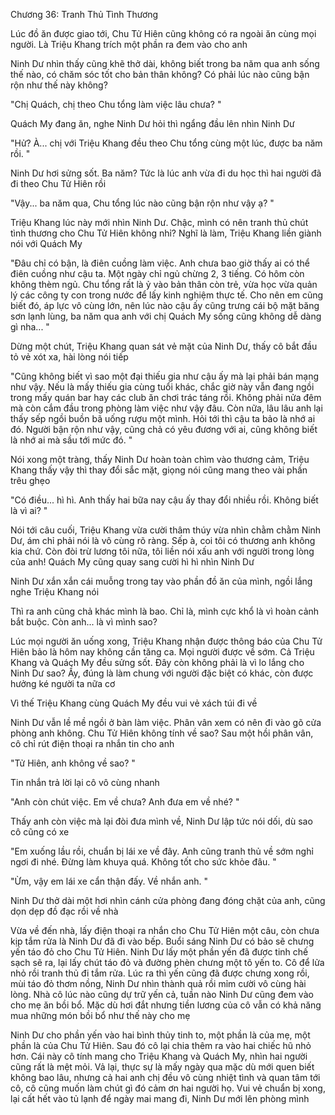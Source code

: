 




Chương 36: Tranh Thủ Tình Thương


Lúc đồ ăn được giao tới, Chu Tử Hiên cũng không có ra ngoài ăn cùng mọi người. Là Triệu Khang trích một phần ra đem vào cho anh

Ninh Dư nhìn thấy cũng khẽ thở dài, không biết trong ba năm qua anh sống thế nào, có chăm sóc tốt cho bản thân không? Có phải lúc nào cũng bận rộn như thế này không?

"Chị Quách, chị theo Chu tổng làm việc lâu chưa? "

Quách My đang ăn, nghe Ninh Dư hỏi thì ngẩng đầu lên nhìn Ninh Dư

"Hử? À... chị với Triệu Khang đều theo Chu tổng cùng một lúc, được ba năm rồi. "

Ninh Dư hơi sửng sốt. Ba năm? Tức là lúc anh vừa đi du học thì hai người đã đi theo Chu Tử Hiên rồi

"Vậy... ba năm qua, Chu tổng lúc nào cũng bận rộn như vậy ạ? "

Triệu Khang lúc này mới nhìn Ninh Dư. Chậc, mình có nên tranh thủ chút tình thương cho Chu Tử Hiên không nhỉ? Nghĩ là làm, Triệu Khang liền giành nói với Quách My

"Đâu chỉ có bận, là điên cuồng làm việc. Anh chưa bao giờ thấy ai có thể điên cuồng như cậu ta. Một ngày chỉ ngủ chừng 2, 3 tiếng. Có hôm còn không thèm ngủ. Chu tổng rất là ỷ vào bản thân còn trẻ, vừa học vừa quản lý các công ty con trong nước để lấy kinh nghiệm thực tế. Cho nên em cũng biết đó, áp lực vô cùng lớn, nên lúc nào cậu ấy cũng trưng cái bộ mặt băng sơn lạnh lùng, ba năm qua anh với chị Quách My sống cũng không dễ dàng gì nha... "

Dừng một chút, Triệu Khang quan sát vẻ mặt của Ninh Dư, thấy cô bắt đầu tỏ vẻ xót xa, hài lòng nói tiếp

"Cũng không biết vì sao một đại thiếu gia như cậu ấy mà lại phải bán mạng như vậy. Nếu là mấy thiếu gia cùng tuổi khác, chắc giờ này vẫn đang ngồi trong mấy quán bar hay các club ăn chơi trác táng rồi. Không phải nửa đêm mà còn cắm đầu trong phòng làm việc như vậy đâu. Còn nữa, lâu lâu anh lại thấy sếp ngồi buồn bã uống rượu một mình. Hỏi tới thì cậu ta bảo là nhớ ai đó. Người bận rộn như vậy, cũng chả có yêu đương với ai, cũng không biết là nhớ ai mà sầu tới mức đó. "

Nói xong một tràng, thấy Ninh Dư hoàn toàn chìm vào thương cảm, Triệu Khang thấy vậy thì thay đổi sắc mặt, giọng nói cũng mang theo vài phần trêu ghẹo

"Có điều... hì hì. Anh thấy hai bữa nay cậu ấy thay đổi nhiều rồi. Không biết là vì ai? "

Nói tới câu cuối, Triệu Khang vừa cười thâm thúy vừa nhìn chằm chằm Ninh Dư, ám chỉ phải nói là vô cùng rõ ràng. Sếp à, coi tôi có thương anh không kia chứ. Còn đòi trừ lương tôi nữa, tôi liền nói xấu anh với người trong lòng của anh! Quách My cũng quay sang cười hì hì nhìn Ninh Dư

Ninh Dư xắn xắn cái muỗng trong tay vào phần đồ ăn của mình, ngồi lắng nghe Triệu Khang nói



Thì ra anh cũng chả khác mình là bao. Chỉ là, mình cực khổ là vì hoàn cảnh bắt buộc. Còn anh... là vì mình sao?

Lúc mọi người ăn uống xong, Triệu Khang nhận được thông báo của Chu Tử Hiên bảo là hôm nay không cần tăng ca. Mọi người được về sớm. Cả Triệu Khang và Quách My đều sửng sốt. Đây còn không phải là vì lo lắng cho Ninh Dư sao? Ầy, đúng là làm chung với người đặc biệt có khác, còn được hưởng ké người ta nữa cơ

Vì thế Triệu Khang cùng Quách My đều vui vẻ xách túi đi về

Ninh Dư vẫn lề mề ngồi ở bàn làm việc. Phân vân xem có nên đi vào gõ cửa phòng anh không. Chu Tử Hiên không tính về sao? Sau một hồi phân vân, cô chỉ rút điện thoại ra nhắn tin cho anh

"Tử Hiên, anh không về sao? "

Tin nhắn trả lời lại cô vô cùng nhanh

"Anh còn chút việc. Em về chưa? Anh đưa em về nhé? "

Thấy anh còn việc mà lại đòi đưa mình về, Ninh Dư lập tức nói dối, dù sao cô cũng có xe

"Em xuống lầu rồi, chuẩn bị lái xe về đây. Anh cũng tranh thủ về sớm nghỉ ngơi đi nhé. Đừng làm khuya quá. Không tốt cho sức khỏe đâu. "

"Ừm, vậy em lái xe cẩn thận đấy. Về nhắn anh. "

Ninh Dư thở dài một hơi nhìn cánh cửa phòng đang đóng chặt của anh, cũng dọn dẹp đồ đạc rồi về nhà



Vừa về đến nhà, lấy điện thoại ra nhắn cho Chu Tử Hiên một câu, còn chưa kịp tắm rửa là Ninh Dư đã đi vào bếp. Buổi sáng Ninh Dư có bảo sẽ chưng yến táo đỏ cho Chu Tử Hiên. Ninh Dư lấy một phần yến đã được tinh chế sạch sẽ ra, lại lấy chút táo đỏ và đường phèn chưng một tô yến to. Cô để lửa nhỏ rồi tranh thủ đi tắm rửa. Lúc ra thì yến cũng đã được chưng xong rồi, mùi táo đỏ thơm nồng, Ninh Dư nhìn thành quả rồi mỉm cười vô cùng hài lòng. Nhà cô lúc nào cũng dự trữ yến cả, tuần nào Ninh Dư cũng đem vào cho mẹ ăn bồi bổ. Mặc dù hơi đắt nhưng tiền lương của cô vẫn có khả năng mua những món bồi bổ như thế này cho mẹ

Ninh Dư cho phần yến vào hai bình thủy tinh to, một phần là của mẹ, một phần là của Chu Tử Hiên. Sau đó cô lại chia thêm ra vào hai chiếc hũ nhỏ hơn. Cái này cô tính mang cho Triệu Khang và Quách My, nhìn hai người cũng rất là mệt mỏi. Vả lại, thực sự là mấy ngày qua mặc dù mới quen biết không bao lâu, nhưng cả hai anh chị đều vô cùng nhiệt tình và quan tâm tới cô, cô cũng muốn làm chút gì đó cảm ơn hai người họ. Vui vẻ chuẩn bị xong, lại cất hết vào tủ lạnh để ngày mai mang đi, Ninh Dư mới lên phòng mình




